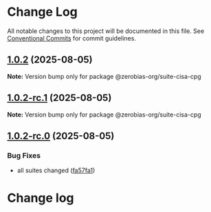 # Change Log

All notable changes to this project will be documented in this file.
See [Conventional Commits](https://conventionalcommits.org) for commit guidelines.

## [1.0.2](https://github.com/zerobias-org/suite/compare/@zerobias-org/suite-cisa-cpg@1.0.2-rc.1...@zerobias-org/suite-cisa-cpg@1.0.2) (2025-08-05)

**Note:** Version bump only for package @zerobias-org/suite-cisa-cpg





## [1.0.2-rc.1](https://github.com/zerobias-org/suite/compare/@zerobias-org/suite-cisa-cpg@1.0.2-rc.0...@zerobias-org/suite-cisa-cpg@1.0.2-rc.1) (2025-08-05)

**Note:** Version bump only for package @zerobias-org/suite-cisa-cpg





## [1.0.2-rc.0](https://github.com/zerobias-org/suite/compare/@zerobias-org/suite-cisa-cpg@1.0.1...@zerobias-org/suite-cisa-cpg@1.0.2-rc.0) (2025-08-05)


### Bug Fixes

* all suites changed ([fa57fa1](https://github.com/zerobias-org/suite/commit/fa57fa1af7628003297df46b2d7740fe95bd2666))





# Change log
